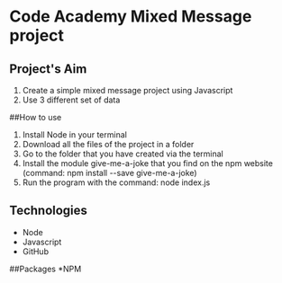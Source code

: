 # Code Academy Mixed Message project
## Project's Aim
1. Create a simple mixed message project using Javascript
2. Use 3 different set of data

##How to use
1. Install Node in your terminal
2. Download all the files of the project in a folder
3. Go to the folder that you have created via the terminal
4. Install the module give-me-a-joke that you find on the npm website (command: npm install --save give-me-a-joke)
5. Run the program with the command: node index.js

## Technologies
* Node
* Javascript
* GitHub

##Packages
*NPM
